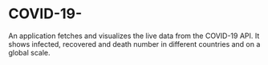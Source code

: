 # COVID-19-
An application fetches and visualizes the live data from the COVID-19 API. It shows infected, recovered and death number in different countries and on a global scale. 
